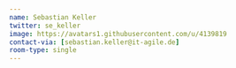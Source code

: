 ```yaml
---
name: Sebastian Keller
twitter: se_keller
image: https://avatars1.githubusercontent.com/u/4139819
contact-via: [sebastian.keller@it-agile.de]
room-type: single
---
```

